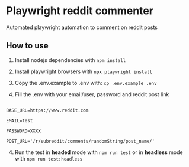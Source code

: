 
# Playwright reddit commenter

  

Automated playwright automation to comment on reddit posts

  


## How to use

1. Install nodejs dependencies with `npm install`
2. Install playwright browsers with `npx playwright install`

2. Copy the .env.example to .env with: `cp .env.example .env`

3. Fill the .env with your email/user, password and reddit post link

```

BASE_URL=https://www.reddit.com

EMAIL=test

PASSWORD=XXXX

POST_URL='/r/subreddit/comments/randomString/post_name/'

```
4. Run the test in **headed** mode with `npm run test` or in **headless** mode with `npm run test:headless`